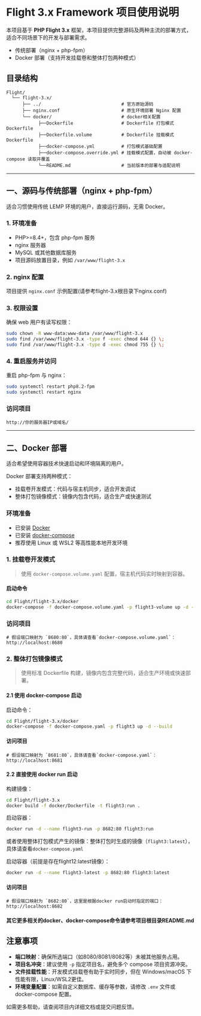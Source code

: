 # Flight 3.x Framework 项目使用说明

本项目基于 **PHP Flight 3.x** 框架，本项目提供完整源码及两种主流的部署方式，适合不同场景下的开发与部署需求。

- 传统部署（nginx + php-fpm）
- Docker 部署（支持开发挂载卷和整体打包两种模式）

## 目录结构

```text
Flight/
  └── flight-3.x/
      ├── ../                              # 官方原始源码
      ├── nginx.conf                       # 原生环境部署 Nginx 配置
      └── docker/                          # docker相关配置
            ├──Dockerfile                  # Dockerfile 打包模式Dockerfile
            ├──Dockerfile.volume           # Dockerfile 挂载模式Dockerfile
            ├──docker-compose.yml          # 打包模式基础配置
            ├──docker-compose.override.yml # 挂载模式配置，自动被 docker-compose 读取并覆盖
            └──README.md                   # 当前版本的部署与适配说明
```

---

## 一、源码与传统部署（nginx + php-fpm）

适合习惯使用传统 LEMP 环境的用户，直接运行源码，无需 Docker。

### 1. 环境准备

- PHP>=8.4+，包含 php-fpm 服务
- nginx 服务器
- MySQL 或其他数据库服务
- 项目源码放置目录，例如 `/var/www/flight-3.x`

### 2. nginx 配置

项目提供 `nginx.conf` 示例配置(请参考flight-3.x根目录下nginx.conf)

### 3. 权限设置

确保 web 用户有读写权限：

```bash
sudo chown -R www-data:www-data /var/www/flight-3.x
sudo find /var/www/flight-3.x -type f -exec chmod 644 {} \;
sudo find /var/www/flight-3.x -type d -exec chmod 755 {} \;
```

### 4. 重启服务并访问

重启 php-fpm 与 nginx：

```bash
sudo systemctl restart php8.2-fpm
sudo systemctl restart nginx
```

### 访问项目

```
http://你的服务器IP或域名/
```

---

## 二、Docker 部署

适合希望使用容器技术快速启动和环境隔离的用户。

Docker 部署支持两种模式：

- 挂载卷开发模式：代码与宿主机同步，适合开发调试
- 整体打包镜像模式：镜像内包含代码，适合生产或快速测试

### 环境准备

- 已安装 [Docker](https://docs.docker.com/get-docker/)
- 已安装 [docker-compose](https://docs.docker.com/compose/install/)
- 推荐使用 Linux 或 WSL2 等高性能本地开发环境

### 1. 挂载卷开发模式

> 使用 `docker-compose.volume.yaml` 配置，宿主机代码实时映射到容器。

#### 启动命令

```bash
cd Flight/flight-3.x/docker
docker-compose -f docker-compose.volume.yaml -p flight3-volume up -d --build
```

### 访问项目

```
# 假设端口映射为 `8680:80`，具体请查看`docker-compose.volume.yaml`：
http://localhost:8680
```

### 2. 整体打包镜像模式

> 使用标准 Dockerfile 构建，镜像内包含完整代码，适合生产环境或快速部署。

#### 2.1 使用 docker-compose 启动

启动命令：

```bash
cd Flight/flight-3.x/docker
docker-compose -f docker-compose.yaml -p flight3 up -d --build
```

#### 访问项目

```
# 假设端口映射为 `8681:80`，具体请查看`docker-compose.yaml`：
http://localhost:8681
```

#### 2.2 直接使用 docker run 启动

构建镜像：

```bash
cd Flight/flight-3.x
docker build -f docker/Dockerfile -t flight3:run .
```

启动容器：

```bash
docker run -d --name flight3-run -p 8682:80 flight3:run
```

或者使用整体打包模式产生的镜像：整体打包时生成的镜像（`flight3:latest`），具体请查看`docker-compose.yaml`

启动容器（前提是存在flight12:latest镜像）：

```bash
docker run -d --name flight3-latest -p 8682:80 flight3:latest
```

#### 访问项目

```
# 假设端口映射为 `8682:80`，这里是根据docker run启动时指定的端口：
http://localhost:8682
```

#### 其它更多相关的docker、docker-compose命令请参考项目根目录README.md

## 注意事项

- **端口映射**：确保所选端口（如8080/8081/8082等）未被其他服务占用。
- **项目名冲突**：建议使用 `-p` 指定项目名，避免多个 compose 项目资源冲突。
- **文件挂载性能**：开发模式挂载卷有助于实时同步，但在 Windows/macOS 下性能有限，Linux/WSL2更佳。
- **环境变量配置**：如需自定义数据库、缓存等参数，请修改 `.env` 文件或 docker-compose 配置。

如需更多帮助，请查阅项目内详细文档或提交问题反馈。
